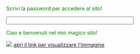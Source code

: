<!DOCTYPE html>
<html>
 <p>Scrivi la password per accedere al sito!</p>
 <form>
<input type="text" size="40"/>
 </form>
  <head>
    <title>benvenuti su questo sito!!</title>
    <style>
      body {
         color: green;
      {
    </style>
  </head>
  <body>
    <p>Ciao e benvenuti nel mio magico sito!</p>
    <img src="http://www.starcoppe.it/images/grafica-immagine-b.jpg"/>
<a href="https://www.google.it/search?q=magia&client=safari&hl=it-it&prmd=ivn&source=lnms&tbm=isch&sa=X&ved=0ahUKEwi91b6dyMzdAhUCJBoKHVQ1AKEQ_AUIESgB&biw=320&bih=454&dpr=2#imgrc=rsRrpOB8nFG4TM">apri il link per visualizzare l'immagine</>
   </body>
</html>
